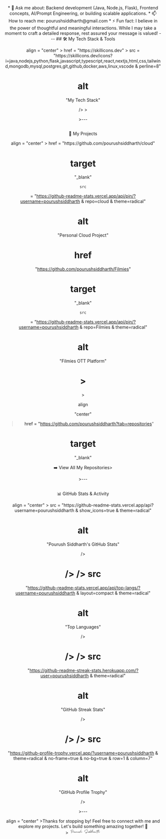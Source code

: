 <div align="center">*
   💬 Ask me about: Backend development (Java, Node.js, Flask), Frontend concepts, AI/Prompt Engineering, or building scalable applications.
*
   📫 How to reach me: pourushsiddharth@gmail.com
*
   ⚡ Fun fact: I believe in the power of thoughtful and meaningful interactions. While I may take a moment to craft a detailed response, rest assured your message is valued!
---
##
 🛠️ My Tech Stack & Tools
<p>align
=
"center"
>  <a>href
=
"https://skillicons.dev"
>
    src
=
"https://skillicons.dev/icons?i=java,nodejs,python,flask,javascript,typescript,react,nextjs,html,css,tailwind,mongodb,mysql,postgres,git,github,docker,aws,linux,vscode
&
perline=8"
 
alt
=
"My Tech Stack"
 
/>
  </a>></p>>---
##
 🚀 My Projects
<div>align
=
"center"
>  <a>href
=
"https://github.com/pourushsiddharth/cloud"
 
target
=
"_blank"
>
    src
=
"https://github-readme-stats.vercel.app/api/pin/?username=pourushsiddharth
&
repo=cloud
&
theme=radical"
 
alt
=
"Personal Cloud Project"
>
  </a><!--   <a href="https://github.com/pourushsiddharth/emotional-mapping" target="_blank">    <img alt="Emotional Mapping System">
  </a> -->
  <a>href
=
"https://github.com/pourushsiddharth/Filmies"
 
target
=
"_blank"
>
    src
=
"https://github-readme-stats.vercel.app/api/pin/?username=pourushsiddharth
&
repo=Filmies
&
theme=radical"
 
alt
=
"Filmies OTT Platform"
>
  </a>></div>><p>align
=
"center"
>  <a>href
=
"https://github.com/pourushsiddharth?tab=repositories"
 
target
=
"_blank"
>
➡️ View All My Repositories</a>></p>>---
##
 📊 GitHub Stats & Activity
<div>align
=
"center"
>  src
=
"https://github-readme-stats.vercel.app/api?username=pourushsiddharth
&
show_icons=true
&
theme=radical"
 
alt
=
"Pourush Siddharth's GitHub Stats"
 
/>
  
/>
/>
  src
=
"https://github-readme-stats.vercel.app/api/top-langs/?username=pourushsiddharth
&
layout=compact
&
theme=radical"
 
alt
=
"Top Languages"
 
/>
  
/>
/>
  src
=
"https://github-readme-streak-stats.herokuapp.com/?user=pourushsiddharth
&
theme=radical"
 
alt
=
"GitHub Streak Stats"
 
/>
  
/>
/>
  src
=
"https://github-profile-trophy.vercel.app/?username=pourushsiddharth
&
theme=radical
&
no-frame=true
&
no-bg=true
&
row=1
&
column=7"
 
alt
=
"GitHub Profile Trophy"
 
/></div>>---
<div>align
=
"center"
>Thanks for stopping by! Feel free to connect with me and explore my projects. Let's build something amazing together! 🚀</div>>

<img src="profile.png" alt="Profile Signature" width="100px" />
